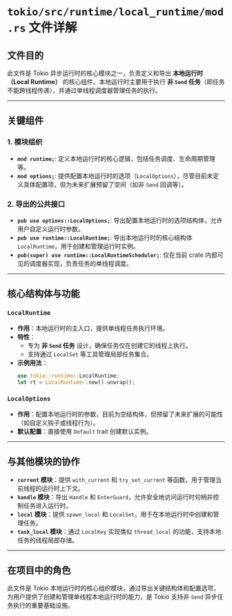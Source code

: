 # `tokio/src/runtime/local_runtime/mod.rs` 文件详解

## **文件目的**
此文件是 Tokio 异步运行时的核心模块之一，负责定义和导出 **本地运行时（Local Runtime）** 的核心组件。本地运行时主要用于执行 **非 `Send` 任务**（即任务不能跨线程传递），并通过单线程调度器管理任务的执行。

---

## **关键组件**

### 1. **模块组织**
- **`mod runtime;`**: 定义本地运行时的核心逻辑，包括任务调度、生命周期管理等。
- **`mod options;`**: 提供配置本地运行时的选项（`LocalOptions`），尽管目前未定义具体配置项，但为未来扩展预留了空间（如非 `Send` 回调等）。

### 2. **导出的公共接口**
- **`pub use options::LocalOptions;`**: 导出配置本地运行时的选项结构体，允许用户自定义运行时参数。
- **`pub use runtime::LocalRuntime;`**: 导出本地运行时的核心结构体 `LocalRuntime`，用于创建和管理运行时实例。
- **`pub(super) use runtime::LocalRuntimeScheduler;`**: 仅在当前 crate 内部可见的调度器实现，负责任务的单线程调度。

---

## **核心结构体与功能**

### **`LocalRuntime`**
- **作用**：本地运行时的主入口，提供单线程任务执行环境。
- **特性**：
  - 专为 **非 `Send` 任务** 设计，确保任务仅在创建它的线程上执行。
  - 支持通过 `LocalSet` 等工具管理局部任务集合。
- **示例用法**：
  ```rust
  use tokio::runtime::LocalRuntime;
  let rt = LocalRuntime::new().unwrap();
  ```

### **`LocalOptions`**
- **作用**：配置本地运行时的参数，目前为空结构体，但预留了未来扩展的可能性（如自定义钩子或线程行为）。
- **默认配置**：直接使用 `Default` trait 创建默认实例。

---

## **与其他模块的协作**
- **`current` 模块**：提供 `with_current` 和 `try_set_current` 等函数，用于管理当前线程的运行时上下文。
- **`handle` 模块**：导出 `Handle` 和 `EnterGuard`，允许安全地访问运行时句柄并控制任务进入运行时。
- **`local` 模块**：提供 `spawn_local` 和 `LocalSet`，用于在本地运行时中创建和管理任务。
- **`task_local` 模块**：通过 `LocalKey` 实现类似 `thread_local` 的功能，支持本地任务的线程局部存储。

---

## **在项目中的角色**
此文件是 Tokio 本地运行时的核心组织模块，通过导出关键结构体和配置选项，为用户提供了创建和管理单线程本地运行时的能力，是 Tokio 支持非 `Send` 异步任务执行的重要基础设施。
